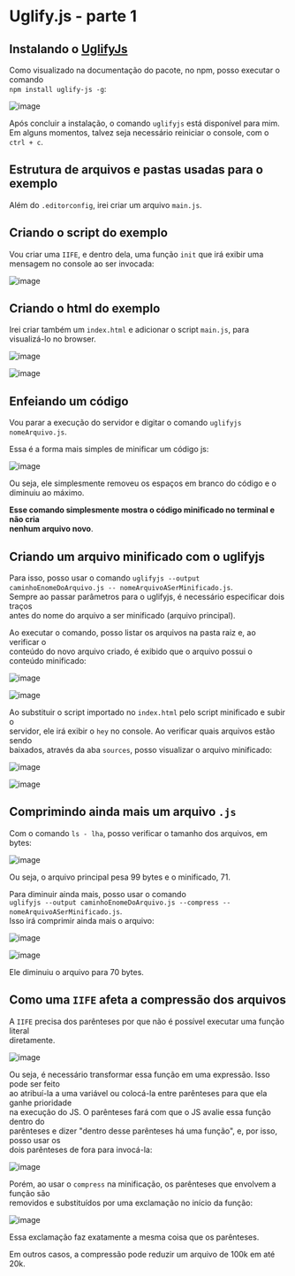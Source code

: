# Uglify.js - parte 1 

## Instalando o [UglifyJs](https://www.npmjs.com/package/uglifyjs) 
Como visualizado na documentação do pacote, no npm, posso executar o comando  
`npm install uglify-js -g`:  

![image](https://user-images.githubusercontent.com/29297788/33563982-89ee7450-d900-11e7-83cd-8ba3ecae6760.png)

Após concluir a instalação, o comando `uglifyjs` está disponível para mim.  
Em alguns momentos, talvez seja necessário reiniciar o console, com o  
`ctrl + c`.  

## Estrutura de arquivos e pastas usadas para o exemplo 
Além do `.editorconfig`, irei criar um arquivo `main.js`.  

## Criando o script do exemplo  
Vou criar uma `IIFE`, e dentro dela, uma função `init` que irá exibir uma  
mensagem no console ao ser invocada:  

![image](https://user-images.githubusercontent.com/29297788/33564322-66822b46-d901-11e7-99c7-2cd477a29420.png)

## Criando o html do exemplo  
Irei criar também um `index.html` e adicionar o script `main.js`, para  
visualizá-lo no browser.  

![image](https://user-images.githubusercontent.com/29297788/33564445-a5da37b6-d901-11e7-9cac-17a9eaf4ad61.png)

![image](https://user-images.githubusercontent.com/29297788/33564544-e51cd7b2-d901-11e7-9d5a-c1395906c3de.png)

## Enfeiando um código  
Vou parar a execução do servidor e digitar o comando `uglifyjs nomeArquivo.js`.  

Essa é a forma mais simples de minificar um código js:  

![image](https://user-images.githubusercontent.com/29297788/33564631-209c443a-d902-11e7-9ebf-acdc92a912b3.png)

Ou seja, ele simplesmente removeu os espaços em branco do código e o diminuiu ao máximo.  

**Esse comando simplesmente mostra o código minificado no terminal e não cria  
nenhum arquivo novo**.  

## Criando um arquivo minificado com o uglifyjs 
Para isso, posso usar o comando `uglifyjs --output caminhoEnomeDoArquivo.js -- nomeArquivoASerMinificado.js`.  
Sempre ao passar parâmetros para o uglifyjs, é necessário especificar dois traços  
antes do nome do arquivo a ser minificado (arquivo principal).  

Ao executar o comando, posso listar os arquivos na pasta raiz e, ao verificar o   
conteúdo do novo arquivo criado, é exibido que o arquivo possui o conteúdo minificado:

![image](https://user-images.githubusercontent.com/29297788/33564989-089ea57a-d903-11e7-9fe6-593c0d859911.png)

![image](https://user-images.githubusercontent.com/29297788/33565054-342dfd3a-d903-11e7-8622-79aa54641bbd.png)

Ao substituir o script importado no `index.html` pelo script minificado e subir o  
servidor, ele irá exibir o `hey` no console. Ao verificar quais arquivos estão sendo  
baixados, através da aba `sources`,  posso visualizar o arquivo minificado:  

![image](https://user-images.githubusercontent.com/29297788/33565234-b64e76be-d903-11e7-9166-8fccb2dc6bd6.png)

![image](https://user-images.githubusercontent.com/29297788/33565324-f09bb00c-d903-11e7-8a8f-af39ab0b2659.png)

## Comprimindo ainda mais um arquivo `.js`  
Com o comando `ls - lha`, posso verificar o tamanho dos arquivos, em bytes:  

![image](https://user-images.githubusercontent.com/29297788/33565408-27f54d4c-d904-11e7-910f-d3d916efaf67.png)

Ou seja, o arquivo principal pesa 99 bytes e o minificado, 71.  

Para diminuir ainda mais, posso usar o comando  
`uglifyjs --output caminhoEnomeDoArquivo.js --compress -- nomeArquivoASerMinificado.js`.  
Isso irá comprimir ainda mais o arquivo:  

![image](https://user-images.githubusercontent.com/29297788/33565555-8f7c3dae-d904-11e7-8a07-94c9912de986.png)

![image](https://user-images.githubusercontent.com/29297788/33565573-a27c04c0-d904-11e7-9dd0-81ab05b1d9c4.png)

Ele diminuiu o arquivo para 70 bytes.  

## Como uma `IIFE` afeta a compressão dos arquivos  
A `IIFE` precisa dos parênteses por que não é possível executar uma função literal  
diretamente.  

![image](https://user-images.githubusercontent.com/29297788/33565683-f696f3ee-d904-11e7-8c3f-b54b29b8f65c.png)

Ou seja, é necessário transformar essa função em uma expressão. Isso pode ser feito  
ao atribuí-la a uma variável ou colocá-la entre parênteses para que ela ganhe prioridade  
na execução do JS. O parênteses fará com que o JS avalie essa função dentro do  
parênteses e dizer "dentro desse parênteses há uma função", e, por isso, posso usar os  
dois parênteses de fora para invocá-la:  

![image](https://user-images.githubusercontent.com/29297788/33565869-759110e4-d905-11e7-8a17-e97869c639da.png)

Porém, ao usar o `compress` na minificação, os parênteses que envolvem a função são  
removidos e substituídos por uma exclamação no início da função:  

![image](https://user-images.githubusercontent.com/29297788/33565948-b5455862-d905-11e7-80d7-37932a76fbb0.png)

Essa exclamação faz exatamente a mesma coisa que os parênteses.  

Em outros casos, a compressão pode reduzir um arquivo de 100k em até 20k.  
